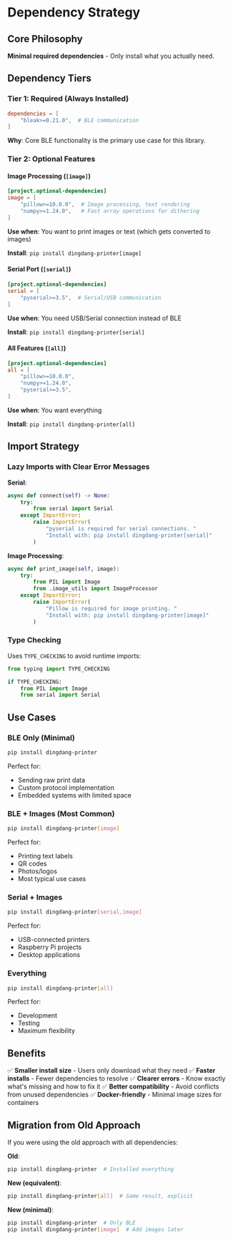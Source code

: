 # Dependency Strategy

## Core Philosophy

**Minimal required dependencies** - Only install what you actually need.

## Dependency Tiers

### Tier 1: Required (Always Installed)

```toml
dependencies = [
    "bleak>=0.21.0",  # BLE communication
]
```

**Why**: Core BLE functionality is the primary use case for this library.

### Tier 2: Optional Features

#### Image Processing (`[image]`)
```toml
[project.optional-dependencies]
image = [
    "pillow>=10.0.0",  # Image processing, text rendering
    "numpy>=1.24.0",   # Fast array operations for dithering
]
```

**Use when**: You want to print images or text (which gets converted to images)

**Install**: `pip install dingdang-printer[image]`

#### Serial Port (`[serial]`)
```toml
[project.optional-dependencies]
serial = [
    "pyserial>=3.5",  # Serial/USB communication
]
```

**Use when**: You need USB/Serial connection instead of BLE

**Install**: `pip install dingdang-printer[serial]`

#### All Features (`[all]`)
```toml
[project.optional-dependencies]
all = [
    "pillow>=10.0.0",
    "numpy>=1.24.0",
    "pyserial>=3.5",
]
```

**Use when**: You want everything

**Install**: `pip install dingdang-printer[all]`

## Import Strategy

### Lazy Imports with Clear Error Messages

**Serial**:
```python
async def connect(self) -> None:
    try:
        from serial import Serial
    except ImportError:
        raise ImportError(
            "pyserial is required for serial connections. "
            "Install with: pip install dingdang-printer[serial]"
        )
```

**Image Processing**:
```python
async def print_image(self, image):
    try:
        from PIL import Image
        from .image_utils import ImageProcessor
    except ImportError:
        raise ImportError(
            "Pillow is required for image printing. "
            "Install with: pip install dingdang-printer[image]"
        )
```

### Type Checking

Uses `TYPE_CHECKING` to avoid runtime imports:

```python
from typing import TYPE_CHECKING

if TYPE_CHECKING:
    from PIL import Image
    from serial import Serial
```

## Use Cases

### BLE Only (Minimal)
```bash
pip install dingdang-printer
```

Perfect for:
- Sending raw print data
- Custom protocol implementation
- Embedded systems with limited space

### BLE + Images (Most Common)
```bash
pip install dingdang-printer[image]
```

Perfect for:
- Printing text labels
- QR codes
- Photos/logos
- Most typical use cases

### Serial + Images
```bash
pip install dingdang-printer[serial,image]
```

Perfect for:
- USB-connected printers
- Raspberry Pi projects
- Desktop applications

### Everything
```bash
pip install dingdang-printer[all]
```

Perfect for:
- Development
- Testing
- Maximum flexibility

## Benefits

✅ **Smaller install size** - Users only download what they need
✅ **Faster installs** - Fewer dependencies to resolve
✅ **Clearer errors** - Know exactly what's missing and how to fix it
✅ **Better compatibility** - Avoid conflicts from unused dependencies
✅ **Docker-friendly** - Minimal image sizes for containers

## Migration from Old Approach

If you were using the old approach with all dependencies:

**Old**:
```bash
pip install dingdang-printer  # Installed everything
```

**New (equivalent)**:
```bash
pip install dingdang-printer[all]  # Same result, explicit
```

**New (minimal)**:
```bash
pip install dingdang-printer  # Only BLE
pip install dingdang-printer[image]  # Add images later
```
